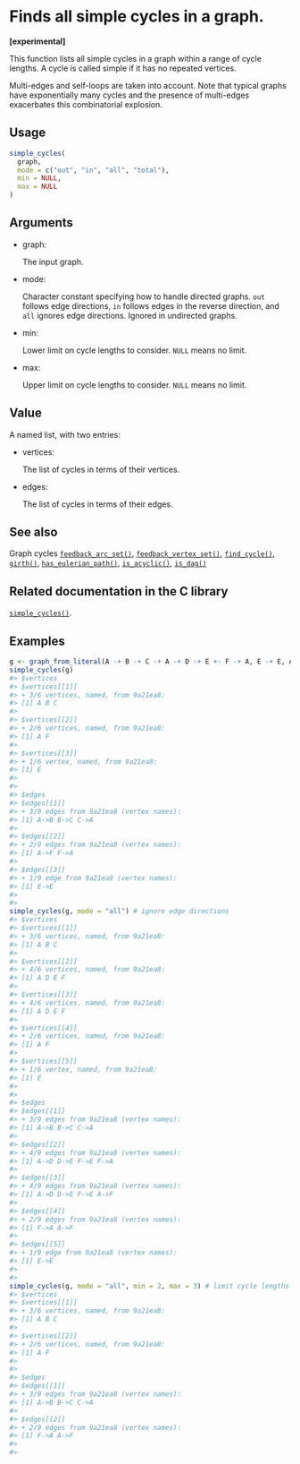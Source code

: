 # Finds all simple cycles in a graph.

**\[experimental\]**

This function lists all simple cycles in a graph within a range of cycle
lengths. A cycle is called simple if it has no repeated vertices.

Multi-edges and self-loops are taken into account. Note that typical
graphs have exponentially many cycles and the presence of multi-edges
exacerbates this combinatorial explosion.

## Usage

``` r
simple_cycles(
  graph,
  mode = c("out", "in", "all", "total"),
  min = NULL,
  max = NULL
)
```

## Arguments

- graph:

  The input graph.

- mode:

  Character constant specifying how to handle directed graphs. `out`
  follows edge directions, `in` follows edges in the reverse direction,
  and `all` ignores edge directions. Ignored in undirected graphs.

- min:

  Lower limit on cycle lengths to consider. `NULL` means no limit.

- max:

  Upper limit on cycle lengths to consider. `NULL` means no limit.

## Value

A named list, with two entries:

- vertices:

  The list of cycles in terms of their vertices.

- edges:

  The list of cycles in terms of their edges.

## See also

Graph cycles
[`feedback_arc_set()`](https://r.igraph.org/reference/feedback_arc_set.md),
[`feedback_vertex_set()`](https://r.igraph.org/reference/feedback_vertex_set.md),
[`find_cycle()`](https://r.igraph.org/reference/find_cycle.md),
[`girth()`](https://r.igraph.org/reference/girth.md),
[`has_eulerian_path()`](https://r.igraph.org/reference/has_eulerian_path.md),
[`is_acyclic()`](https://r.igraph.org/reference/is_acyclic.md),
[`is_dag()`](https://r.igraph.org/reference/is_dag.md)

## Related documentation in the C library

[`simple_cycles()`](https://igraph.org/c/html/latest/igraph-Cycles.html#igraph_simple_cycles).

## Examples

``` r
g <- graph_from_literal(A -+ B -+ C -+ A -+ D -+ E +- F -+ A, E -+ E, A -+ F, simplify = FALSE)
simple_cycles(g)
#> $vertices
#> $vertices[[1]]
#> + 3/6 vertices, named, from 9a21ea8:
#> [1] A B C
#> 
#> $vertices[[2]]
#> + 2/6 vertices, named, from 9a21ea8:
#> [1] A F
#> 
#> $vertices[[3]]
#> + 1/6 vertex, named, from 9a21ea8:
#> [1] E
#> 
#> 
#> $edges
#> $edges[[1]]
#> + 3/9 edges from 9a21ea8 (vertex names):
#> [1] A->B B->C C->A
#> 
#> $edges[[2]]
#> + 2/9 edges from 9a21ea8 (vertex names):
#> [1] A->F F->A
#> 
#> $edges[[3]]
#> + 1/9 edge from 9a21ea8 (vertex names):
#> [1] E->E
#> 
#> 
simple_cycles(g, mode = "all") # ignore edge directions
#> $vertices
#> $vertices[[1]]
#> + 3/6 vertices, named, from 9a21ea8:
#> [1] A B C
#> 
#> $vertices[[2]]
#> + 4/6 vertices, named, from 9a21ea8:
#> [1] A D E F
#> 
#> $vertices[[3]]
#> + 4/6 vertices, named, from 9a21ea8:
#> [1] A D E F
#> 
#> $vertices[[4]]
#> + 2/6 vertices, named, from 9a21ea8:
#> [1] A F
#> 
#> $vertices[[5]]
#> + 1/6 vertex, named, from 9a21ea8:
#> [1] E
#> 
#> 
#> $edges
#> $edges[[1]]
#> + 3/9 edges from 9a21ea8 (vertex names):
#> [1] A->B B->C C->A
#> 
#> $edges[[2]]
#> + 4/9 edges from 9a21ea8 (vertex names):
#> [1] A->D D->E F->E F->A
#> 
#> $edges[[3]]
#> + 4/9 edges from 9a21ea8 (vertex names):
#> [1] A->D D->E F->E A->F
#> 
#> $edges[[4]]
#> + 2/9 edges from 9a21ea8 (vertex names):
#> [1] F->A A->F
#> 
#> $edges[[5]]
#> + 1/9 edge from 9a21ea8 (vertex names):
#> [1] E->E
#> 
#> 
simple_cycles(g, mode = "all", min = 2, max = 3) # limit cycle lengths
#> $vertices
#> $vertices[[1]]
#> + 3/6 vertices, named, from 9a21ea8:
#> [1] A B C
#> 
#> $vertices[[2]]
#> + 2/6 vertices, named, from 9a21ea8:
#> [1] A F
#> 
#> 
#> $edges
#> $edges[[1]]
#> + 3/9 edges from 9a21ea8 (vertex names):
#> [1] A->B B->C C->A
#> 
#> $edges[[2]]
#> + 2/9 edges from 9a21ea8 (vertex names):
#> [1] F->A A->F
#> 
#> 
```

